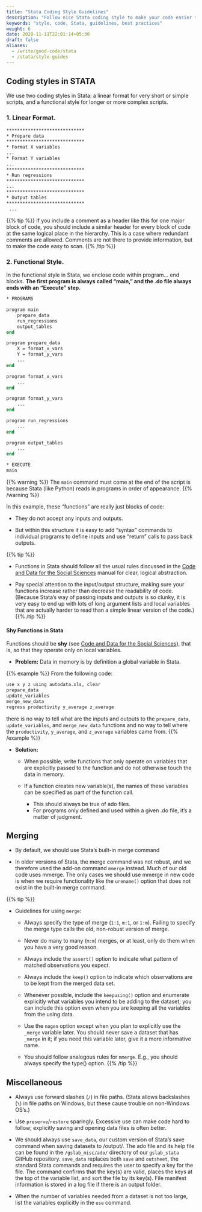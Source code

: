 ```yaml
---
title: "Stata Coding Style Guidelines"
description: "Follow nice Stata coding style to make your code easier to understand and easier to the eye."
keywords: "style, code, Stata, guidelines, best practices"
weight: 6
date: 2020-11-11T22:01:14+05:30
draft: false
aliases:
  - /write/good-code/stata
  - /stata/style-guides
---
```

## Coding styles in STATA
We use two coding styles in Stata: a linear format for very short or simple scripts, and a functional style for longer or more complex scripts.

### 1. Linear Format.

```stata
*****************************
* Prepare data
*****************************
* Format X variables
... 
* Format Y variables
...
*****************************
* Run regressions
*****************************
... 
*****************************
* Output tables
*****************************
 ...
```
{{% tip %}}
If you include a comment as a header like this for one major block of code, you should include a similar header for every block of code at the same logical place in the hierarchy. This is a case where redundant comments are allowed. Comments are not there to provide information, but to make the code easy to scan.
{{% /tip %}}

### 2. Functional Style.

In the functional style in Stata, we enclose code within program... end blocks. **The first program is always called “main,” and the .do file always ends with an “Execute” step.**

```stata
* PROGRAMS

program main
    prepare_data
    run_regressions
    output_tables
end

program prepare_data
    X = format_x_vars
    Y = format_y_vars
    ...
end

program format_x_vars
    ...
end

program format_y_vars
    ...
end

program run_regressions
    ...
end

program output_tables
    ...
end

* EXECUTE
main
```
{{% warning %}}
The `main` command must come at the end of the script is because Stata (like Python) reads in programs in order of appearance.
{{% /warning %}}

In this example, these “functions” are really just blocks of code:
 - They do not accept any inputs and outputs.

 - But within this structure it is easy to add “syntax” commands to individual programs to define inputs and use “return” calls to pass back outputs.

{{% tip %}}
  - Functions in Stata should follow all the usual rules discussed in the [Code and Data for the Social Sciences](http://web.stanford.edu/~gentzkow/research/CodeAndData.pdf) manual for clear, logical abstraction.

  - Pay special attention to the input/output structure, making sure your functions increase rather than decrease the readability of code. (Because Stata’s way of passing inputs and outputs is so clunky, it is very easy to end up with lots of long argument lists and local variables that are actually harder to read than a simple linear version of the code.)
{{% /tip %}}

#### Shy Functions in Stata
Functions should be **shy** (see [Code and Data for the Social Sciences](http://web.stanford.edu/~gentzkow/research/CodeAndData.pdf)), that is, so that they operate only on local variables.

 - **Problem:** Data in memory is by definition a global variable in Stata.
 
 {{% example %}}
 From the following code:
   ```stata
   use x y z using autodata.xls, clear
   prepare_data
   update_variables
   merge_new_data 
   regress productivity y_average z_average
   ```
 there is no way to tell what are the inputs and outputs to the `prepare_data`, `update_variables`, and `merge_new_data` functions and no way to tell where the `productivity`, `y_average`, and `z_average` variables came from.
 {{% /example %}}

- **Solution:**
  - When possible, write functions that only operate on variables that are explicitly passed to the function and do not otherwise touch the data in memory.

  - If a function creates new variable(s), the names of these variables can be specified as part of the function call.
    - This should always be true of ado files.
    - For programs only defined and used within a given .do file, it’s a matter of judgment.






## Merging

  *  By default, we should use Stata’s built-in merge command

  *  In older versions of Stata, the merge command was not robust, and we therefore used the add-on command `mmerge` instead. Much of our old code uses mmerge. The only cases we should use mmerge in new code is when we require functionality like the `urename()` option that does not exist in the built-in merge command.

{{% tip %}}  

  * Guidelines for using `merge`:

    *  Always specify the type of merge (`1:1`, `m:1`, or `1:m`). Failing to specify the merge type calls the old, non-robust version of merge.

    *  Never do many to many (`m:m`) merges, or at least, only do them when you have a very good reason.

    *  Always include the `assert()` option to indicate what pattern of matched observations you expect.

    *  Always include the `keep()` option to indicate which observations are to be kept from the merged data set.

    *   Whenever possible, include the `keepusing()` option and enumerate explicitly what variables you intend to be adding to the dataset; you can include this option even when you are keeping all the variables from the using data.

    *   Use the `nogen` option except when you plan to explicitly use the `_merge` variable later. You should never save a dataset that has `_merge` in it; if you need this variable later, give it a more informative name.

    *  You should follow analogous rules for `mmerge`. E.g., you should always specify the type() option.
{{% /tip %}}

## Miscellaneous

  *  Always use forward slashes (`/`) in file paths. (Stata allows backslashes (`\`) in file paths on Windows, but these cause trouble on non-Windows OS’s.)

  *  Use `preserve`/`restore` sparingly. Excessive use can make code hard to follow; explicitly saving and opening data files is often better.

  *  We should always use `save_data`, our custom version of Stata’s save command when saving datasets to /output/. The ado file and its help file can be found in the `/gslab_misc/ado/` directory of our `gslab_stata`
GitHub repository. `save_data` replaces both `save` and `outsheet`, the standard Stata commands and requires the user to specify a key for the file. The command confirms that the key(s) are valid, places the keys at the top of the variable list, and sort the file by its key(s). File manifest information is stored in a log file if there is an output folder.

  *  When the number of variables needed from a dataset is not too large, list the variables explicitly in the `use` command.
